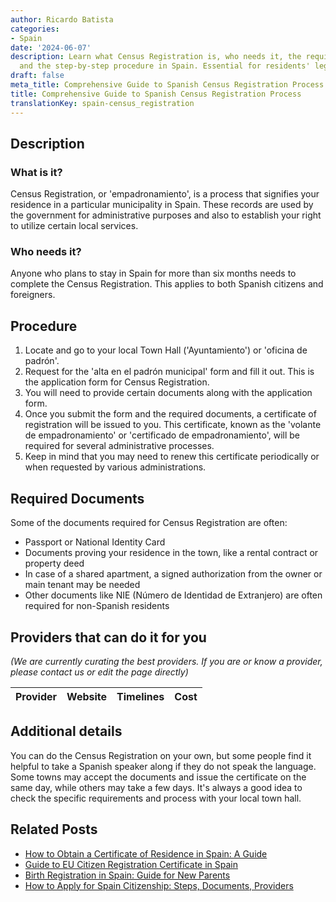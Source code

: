 ```yaml
---
author: Ricardo Batista
categories:
- Spain
date: '2024-06-07'
description: Learn what Census Registration is, who needs it, the required documents,
  and the step-by-step procedure in Spain. Essential for residents' legal compliance.
draft: false
meta_title: Comprehensive Guide to Spanish Census Registration Process
title: Comprehensive Guide to Spanish Census Registration Process
translationKey: spain-census_registration
---
```


## Description
### What is it?
Census Registration, or 'empadronamiento', is a process that signifies your residence in a particular municipality in Spain. These records are used by the government for administrative purposes and also to establish your right to utilize certain local services.

### Who needs it?
Anyone who plans to stay in Spain for more than six months needs to complete the Census Registration. This applies to both Spanish citizens and foreigners.

## Procedure
1. Locate and go to your local Town Hall ('Ayuntamiento') or 'oficina de padrón'.
2. Request for the 'alta en el padrón municipal' form and fill it out. This is the application form for Census Registration.
3. You will need to provide certain documents along with the application form.
4. Once you submit the form and the required documents, a certificate of registration will be issued to you. This certificate, known as the 'volante de empadronamiento' or 'certificado de empadronamiento', will be required for several administrative processes.
5. Keep in mind that you may need to renew this certificate periodically or when requested by various administrations.

## Required Documents
Some of the documents required for Census Registration are often:
- Passport or National Identity Card
- Documents proving your residence in the town, like a rental contract or property deed
- In case of a shared apartment, a signed authorization from the owner or main tenant may be needed
- Other documents like NIE (Número de Identidad de Extranjero) are often required for non-Spanish residents

## Providers that can do it for you

_(We are currently curating the best providers. If you are or know a provider, please contact us or edit the page directly)_

| Provider        |     Website     |     Timelines    |       Cost      |
| :-------------: | :-------------: |  :-------------: | :-------------: |

## Additional details
You can do the Census Registration on your own, but some people find it helpful to take a Spanish speaker along if they do not speak the language. Some towns may accept the documents and issue the certificate on the same day, while others may take a few days. It's always a good idea to check the specific requirements and process with your local town hall.

## Related Posts

- [How to Obtain a Certificate of Residence in Spain: A Guide](https://tramitit.com/guides/spain/certificate_of_residence/)
- [Guide to EU Citizen Registration Certificate in Spain](https://tramitit.com/guides/spain/certificate_of_registration_of_eu_citizen/)
- [Birth Registration in Spain: Guide for New Parents](https://tramitit.com/guides/spain/birth_registration/)
- [How to Apply for Spain Citizenship: Steps, Documents, Providers](https://tramitit.com/guides/spain/citizenship_application/)